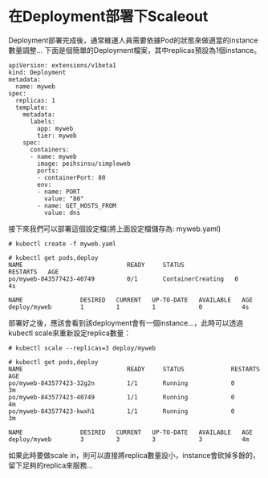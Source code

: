 # 在Deployment部署下Scaleout

Deployment部署完成後，通常維運人員需要依據Pod的狀態來做適當的instance數量調整... 下面是個簡單的Deployment檔案，其中replicas預設為1個instance。

```text
apiVersion: extensions/v1beta1
kind: Deployment
metadata:
  name: myweb
spec:
  replicas: 1
  template:
    metadata:
      labels:
        app: myweb
        tier: myweb
    spec:
      containers:
      - name: myweb
        image: peihsinsu/simpleweb
        ports:
        - containerPort: 80
        env:
        - name: PORT
          value: "80"
        - name: GET_HOSTS_FROM
          value: dns
```

接下來我們可以部署這個設定檔\(將上面設定檔儲存為: myweb.yaml\)

```text
# kubectl create -f myweb.yaml
```

```text
# kubectl get pods,deploy
NAME                             READY     STATUS              RESTARTS   AGE
po/myweb-843577423-40749         0/1       ContainerCreating   0          4s

NAME                DESIRED   CURRENT   UP-TO-DATE   AVAILABLE   AGE
deploy/myweb        1         1         1            0           4s
```

部署好之後，應該會看到該deployment會有一個instance...，此時可以透過kubectl scale來重新設定replica數量：

```text
# kubectl scale --replicas=3 deploy/myweb
```

```text
# kubectl get pods,deploy
NAME                             READY     STATUS             RESTARTS   AGE
po/myweb-843577423-32g2n         1/1       Running            0          3m
po/myweb-843577423-40749         1/1       Running            0          4m
po/myweb-843577423-kwxh1         1/1       Running            0          3m

NAME                DESIRED   CURRENT   UP-TO-DATE   AVAILABLE   AGE
deploy/myweb        3         3         3            3           4m
```

如果此時要做scale in，則可以直接將replica數量設小，instance會砍掉多餘的，留下足夠的replica來服務...

